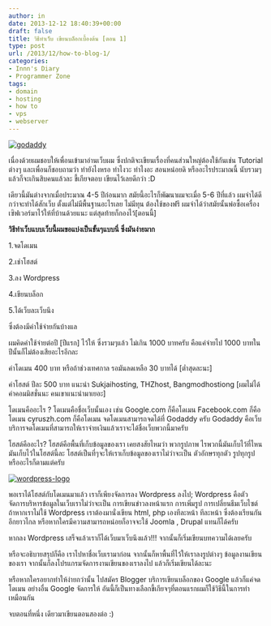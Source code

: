 ```yaml
---
author: in
date: 2013-12-12 18:40:39+00:00
draft: false
title: วิธีทำเว็บ เขียนบล็อกเบื้องต้น [ตอน 1]
type: post
url: /2013/12/how-to-blog-1/
categories:
- Innn's Diary
- Programmer Zone
tags:
- domain
- hosting
- how to
- vps
- webserver
---
```


[![godaddy](https://www.cyruszh.com/wp-content/uploads/2013/12/godaddy11.jpeg)
](https://www.cyruszh.com/wp-content/uploads/2013/12/godaddy11.jpeg)

เนื่องด้วยผมชอบให้เพื่อนเข้ามาอ่านเว็บผม ซึ่งปกติจะเขียนเรื่องที่คนส่วนใหญ่ต้องใช้กันเช่น Tutorial ต่างๆ และเพื่อนก็ชอบถามว่า ทำยังไงหรอ ทำไงวะ ทำไงอะ สอนหน่อยดิ หรืออะไรประมาณนี้ นับรวมๆแล้วก็จะเกินสิบคนแล้วละ ขี้เกียจตอบ เขียนไว้เลยดีกว่า :D

เดียวนี้มันต่างจากเมื่อประมาณ 4-5 ปีก่อนมาก สมัยนี้อะไรก็พัฒนาผมจะเมื่อ 5-6 ปีที่แล้ว ผมจำได้ดี กว่าจะทำได้สักเว็บ ตั้งแต่ไม่มีพื้นฐานอะไรเลย ไม่มีทุน ต้องใช้ของฟรี ผมจำได้ว่าสมัยนั้นพ่อซื้อเครื่องเซิฟเวอร์มาไว้ให้ที่บ้านด้วยแนะ แต่สุดท้ายก็กองไว้[ตอนนี้]

<!-- more -->

**วิธีทำเว็บแบบเว็บนี้ผมขอแบ่งเป็นขั้นๆแบบนี่ ซึ่งมันง่ายมาก**

1.จดโดเมน

2.เช่าโฮสต์

3.ลง Wordpress

4.เขียนบล็อก

5.ได้เว็บละเว็บนึง

ซึ่งต้องมีค่าใช้จ่ายกันบ้างแล

ผมคิดค่าใช้จ่ายต่อปี [ปีแรก] ไว้ให้ ซึ่งรวมๆแล้ว ไม่เกิน 1000 บาทครับ คือแค่จ่ายไป 1000 บาทในปีนั้นก็ไม่ต้องเสียอะไรอีกละ

ค่าโดเมน 400 บาท หรือถ้าช่วงเทศกาล รอมันลดเหลือ 30 บาทได้ [ต่ำสุดละนะ]

ค่าโฮสต์ ปีละ 500 บาท แนะนำ Sukjaihosting, THZhost, Bangmodhostiong [ผมไม่ได้ค่าคอมมิสชั่นนะ คนเขาแนะนำมาเยอะ]

โดเมนคืออะไร ? โดเมนคือชื่อเว็บนั้นเอง เช่น Google.com ก็คือโดเมน Facebook.com ก็คือโดเมน cyruszh.com ก็คือโดเมน จดโดเมนสามารถจดได้ที่ Godaddy ครับ Godaddy คือเว็บบริการจดโดเมนที่สามารถให้เราจ่ายเงินแล้วเราจะได้ชื่อเว็บพวกนี้มาครับ

โฮสต์คืออะไร? โฮสต์คือพื้นที่เก็บข้อมูลของเรา เคยสงสัยไหมว่า พวกรูปภาพ ไรพวกนี้มันเก็บไว้ที่ไหน มันเก็บไว้ในโฮสต์นี้ละ โฮสต์เป็นที่ๆจะให้เราเก็บข้อมูลของเราไม่ว่าจะเป็น ตัวอักษรทุกตัว รูปทุกรูป หรืออะไรก็ตามแต่ครับ

[![wordpress-logo](https://www.cyruszh.com/wp-content/uploads/2013/12/wordpress-logo-1024x341.jpg)
](https://www.cyruszh.com/wp-content/uploads/2013/12/wordpress-logo.jpg)



พอเราได้โฮสต์กับโดเมนมาแล้ว เราก็เพียงจัดการลง Wordpress ลงไป; Wordpress คือตัวจัดการบริหารข้อมูลในเว็บเราไม่ว่าจะเป็น การเขียนข่าวลงหน้าแรก การเพิ่มรูป การเปลี่ยนธีมเว็บไซต์ ถ้าหากเราไม่ใช้ Wordpress เราต้องมานั่งเขียน html, php เองทีละหน้า ทีละหน้า ซึ่งต้องเรียนกันอีกยาวไกล หรือหากใครมีความสามารถหน่อยก็อาจจะใช้ Joomla , Drupal แทนก็ได้ครับ

หากลง Wordpress เสร็จแล้วเราก็ได้เว็บมาเว็บนึงแล้ว!!! จากนั้นก็เริ่มเขียนบทความได้เลยครับ

หรือจะอธิบายสรุปก็คือ เราไปหาชื่อเว็บเรามาก่อน จากนั้นก็หาพื้นที่ไว้ให้เราลงรูปต่างๆ ข้อมูลงานเขียนของเรา จากนั้นก็ลงโปรแกรมจัดการงานเขียนของเราลงไป แล้วก็เริ่มเขียนได้ละนะ

หรือหากใครอยากทำให้ง่ายกว่านั้น ไปสมัคร Blogger บริการเขียนบล็อกของ Google แล้วก็แค่จดโดเมน อย่างอื่น Google จัดการให้ อันนี้ก็เป็นทางเลือกขี้เกียจๆที่ตอนแรกผมก็ใช้วิธีนี้ในการทำเหมือนกัน

จบ​ตอน​ที่​หนึ่ง​ เดียว​มา​เขียน​ตอน​สอง​ต่อ​ :)
